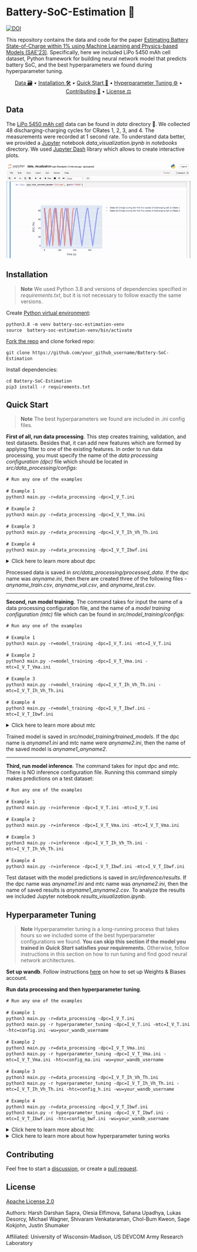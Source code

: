 # Battery-SoC-Estimation 🔋
[![DOI](https://zenodo.org/badge/589705095.svg)](https://zenodo.org/badge/latestdoi/589705095)

This repository contains the data and code for the paper [Estimating Battery State-of-Charge within 1% using Machine Learning and Physics-based Models (SAE'23)](https://www.sae.org/publications/technical-papers/content/2023-01-0522/). Specifically, here we included LiPo 5450 mAh cell dataset, Python framework for building neural network model that predicts battery SoC, and the best hyperparameters we found during hyperparameter tuning.

<p align="center">
  <a href="#data">Data 🗃️</a> •
  <a href="#installation">Installation 🛠️</a> •
  <a href="#quick-start">Quick Start 🚀</a> •
  <a href="#hyperparameter-tuning">Hyperparameter Tuning ⚙️</a> •
  <a href="#contributing">Contributing 🐜</a> •
  <a href="#license">License ⚖️</a>
</p>

## Data
The [LiPo 5450 mAh cell](https://maxamps.com/products/lipo-5450-1s-3-7v-battery) data can be found in <em>data</em> directory 👀. We collected 48 discharging-charging cycles for CRates 1, 2, 3, and 4. The measurements were recorded at 1 second rate. To understand data better, we provided a [Jupyter](https://jupyter.org/) notebook <em>data_visualization.ipynb</em> in <em>notebooks</em> directory. We used [Jupyter Dash](https://github.com/plotly/jupyter-dash) library which allows to create interactive plots.

<div align="center">

![](data_visualization_demo.gif)

</div>

## Installation

> __Note__
> We used Python 3.8 and versions of dependencies specified in <em>requirements.txt</em>, but it is not necessary to follow exactly the same versions.

Create [Python virtual environment](https://docs.python.org/3/library/venv.html):

```console
python3.8 -m venv battery-soc-estimation-venv
source  battery-soc-estimation-venv/bin/activate
```

[Fork the repo](https://docs.github.com/en/get-started/quickstart/fork-a-repo) and clone forked repo:

```console
git clone https://github.com/your_github_username/Battery-SoC-Estimation
```

Install dependencies:

```console
cd Battery-SoC-Estimation
pip3 install -r requirements.txt
```

## Quick Start
> __Note__
> The best hyperparameters we found are included in <em>.ini</em> config files.

<strong>First of all, run data processing</strong>. This step creates training, validation, and test datasets. Besides that, it can add new features which are formed by applying filter to one of the existing features. In order to run data processing, you must specify the name of the <em>data processing configuration (dpc)</em> file which should be located in <em>src/data_processing/configs</em>:

```console
# Run any one of the examples

# Example 1
python3 main.py -r=data_processing -dpc=I_V_T.ini

# Example 2
python3 main.py -r=data_processing -dpc=I_V_T_Vma.ini

# Example 3
python3 main.py -r=data_processing -dpc=I_V_T_Ih_Vh_Th.ini

# Example 4
python3 main.py -r=data_processing -dpc=I_V_T_Ibwf.ini
```

<details><summary>Click here to learn more about dpc</summary>
<p>

You can specify any other data processing configuration file or create your own. Each configuration file should contain the following:
<div align="center">

| Property  | Value | Example
| ------------- | :-------------: | -------------: |
| train_cycles  | Range of cycle numbers to be included in training dataset from each CRate (border values incl.) | [1, 30] |
| val_cycles  | Range of cycle numbers to be included in validation dataset from each CRate (border values incl.) | [31, 38]  |
| test_cycles  | Range of cycle numbers to be included in test dataset from each CRate (border values incl.) | [39, 48] |
| features  | Which features will be fed as input to the ML model | ['Voltage [V]', 'Current [A]', 'TempBottom [C]', 'Current_MA [A]', 'TempBottom_BWF [C]', 'Voltage_H [V'] |
| ma_window_size | If you included in <em>features</em> a feature modified with Moving Average filter, then you need to specify the window size of the filter | {'Current_MA [A]': 20} |
| bwf_cutoff_fs | If you included in <em>features</em> a feature modified with Butterworth filter, then you need to specify the cutoff frequency of the filter | {'TempBottom_BWF [C]': 0.0001} |
| bwf_order | If you included in <em>features</em> a feature modified with Butterworth filter, then you need to specify the order of the filter | {'TempBottom_BWF [C]': 1} |
| h_window_size | If you included in <em>features</em> a feature modified with Hampel filter, then you need to specify the window size of the filter | {'Voltage_H [V]': 1} |
| h_n | If you included in <em>features</em> a feature modified with Hampel filter, then you need to specify the threshold n of the filter | {'Voltage_H [V]': 3} |

</div>

</p>
</details>

Processed data is saved in <em>src/data_processing/processed_data</em>. If the dpc name was <em>anyname.ini</em>, then there are created three of the following files - <em>anyname_train.csv</em>, <em>anyname_val.csv</em>, and <em>anyname_test.csv</em>.

_ _ _

<strong>Second, run model training</strong>.  The command takes for input the name of a data processing configuration file, and the name of a <em>model training configuration (mtc)</em> file which can be found in  <em>src/model_training/configs</em>:

```console
# Run any one of the examples

# Example 1
python3 main.py -r=model_training -dpc=I_V_T.ini -mtc=I_V_T.ini

# Example 2
python3 main.py -r=model_training -dpc=I_V_T_Vma.ini -mtc=I_V_T_Vma.ini

# Example 3
python3 main.py -r=model_training -dpc=I_V_T_Ih_Vh_Th.ini -mtc=I_V_T_Ih_Vh_Th.ini

# Example 4
python3 main.py -r=model_training -dpc=I_V_T_Ibwf.ini -mtc=I_V_T_Ibwf.ini
```

<details><summary>Click here to learn more about mtc</summary>
<p>

You can specify any other model training configuration file or create your own. Each configuration file should contain the following:
<div align="center">

| Property  | Value | Example
| ------------- | :-------------: | -------------: |
| num_hidden_layers  | Number of hidden layers in neural network | 2 |
| units_hidden_layers  | Number of units in each hidden layer | [80, 80] |
| activations_hidden_layers  | Activations of each hidden layer | ["tanh", "leaky_relu"] |
| activation_response_layer  | Activation of response layer | "clipped_relu" |
| epochs  | Number of epochs | 30 |
| batch_size  | Batch size | 64 |
| learning_rate  | Learning rate | 0.003311 |

</div>

</p>
</details>

Trained model is saved in <em>src/model_training/trained_models</em>. If the dpc name is <em>anyname1.ini</em> and mtc name were <em>anyname2.ini</em>, then the name of the saved model is <em>anyname1_anyname2</em>.

_ _ _

<strong>Third, run model inference</strong>. The command takes for input dpc and mtc. There is NO inference configuration file. Running this command simply makes predictions on a test dataset:

```console
# Run any one of the examples

# Example 1
python3 main.py -r=inference -dpc=I_V_T.ini -mtc=I_V_T.ini

# Example 2
python3 main.py -r=inference -dpc=I_V_T_Vma.ini -mtc=I_V_T_Vma.ini

# Example 3
python3 main.py -r=inference -dpc=I_V_T_Ih_Vh_Th.ini -mtc=I_V_T_Ih_Vh_Th.ini

# Example 4
python3 main.py -r=inference -dpc=I_V_T_Ibwf.ini -mtc=I_V_T_Ibwf.ini
```

Test dataset with the model predictions is saved in <em>src/inference/results</em>. If the dpc name was <em>anyname1.ini</em> and mtc name was <em>anyname2.ini</em>, then the name of saved results is <em>anyname1_anyname2.csv</em>. To analyze the results we included Jupyter notebook <em>results_visualization.ipynb</em>.

## Hyperparameter Tuning

> __Note__
> Hyperparameter tuning is a long-running process that takes hours so we included some of the best hyperparameter configurations we found. <strong>You can skip this section if the model you trained in <em>Quick Start</em> satisfies your requirements.</strong> Otherwise, follow instructions in this section on how to run tuning and find good neural network architectures.

<strong>Set up wandb</strong>. Follow instructions [here](https://docs.wandb.ai/quickstart) on how to set up Weights & Biases account.

<strong>Run data processing and then hyperparameter tuning</strong>. 

```console
# Run any one of the examples

# Example 1
python3 main.py -r=data_processing -dpc=I_V_T.ini
python3 main.py -r hyperparameter_tuning -dpc=I_V_T.ini -mtc=I_V_T.ini -htc=config.ini -wu=your_wandb_username

# Example 2
python3 main.py -r=data_processing -dpc=I_V_T_Vma.ini
python3 main.py -r hyperparameter_tuning -dpc=I_V_T_Vma.ini -mtc=I_V_T_Vma.ini -htc=config_ma.ini -wu=your_wandb_username

# Example 3
python3 main.py -r=data_processing -dpc=I_V_T_Ih_Vh_Th.ini
python3 main.py -r hyperparameter_tuning -dpc=I_V_T_Ih_Vh_Th.ini -mtc=I_V_T_Ih_Vh_Th.ini -htc=config_h.ini -wu=your_wandb_username

# Example 4
python3 main.py -r=data_processing -dpc=I_V_T_Ibwf.ini
python3 main.py -r hyperparameter_tuning -dpc=I_V_T_Ibwf.ini -mtc=I_V_T_Ibwf.ini -htc=config_bwf.ini -wu=your_wandb_username
```

<details><summary>Click here to learn more about htc</summary>
<p>

You can specify any other hyperparameter tuning configuration file or create your own. Each configuration file should contain the following:
<div align="center">

| Property  | Value | Example
| ------------- | :-------------: | -------------: |
| tuning_count  | The amount of different hyperparameter tuning configurations to try | 200 |
| tuning_algo | Tuning algorithm | "bayes"  |
| batch_size  | Possible values of batch size for tuning to iterate through | [64, 128] |
| learning_rate  | The range of learning rate for tuning to iterate through | {"min": 0.0001, "max": 0.01} |
| units_hidden_layer  | Possible values of number of units in a hidden layer for tuning to iterate through | [40, 50, 60, 70, 80] |
| activations | Possible values of activation functions for tuning to iterate through | ["clipped_relu", "leaky_relu", "relu", "tanh", "softmax", "sigmoid"] |
| ma_window_size | If you included a feature modified with Moving Average filter, then you need to specify possible values of window size for tuning to iterate through | [10, 30, 60, 150, 300] |
| h_window_size | If you included a feature modified with Hampel filter, then you need to specify possible values of window size for tuning to iterate through | [4, 6, 8, 10, 12] |
| h_n | If you included a feature modified with Hampel filter, then you need to specify possible values of n for tuning to iterate through | [1, 2, 3, 4] |
| bwf_cutoff_fs | If you included a feature modified with Butterworth filter, then you need to specify possible values of cutoff frequency for tuning to iterate through | [0.1, 0.01, 0.001, 0.0001] |
| bwf_order | If you included a feature modified with Butterworth filter, then you need to specify possible values of order for tuning to iterate through | [1, 2, 3, 4] |

</div>

</p>
</details>

<details><summary>Click here to learn more about how hyperparameter tuning works</summary>
<p>

Hyperparameter tuning roughly follows these steps: a) take training and validation data, b) apply all possible filter configurations, and c) start wandb tuning agent. What is step b doing? If htc contains information about filters, then that means hyperparameter tuning will be traversing also through possible values of filters' parameters (ex. in case of moving average filter such parameter is window size). It takes long time to apply some filters (especially Hampel) so it is easier to apply all of them beforehand, rather than reapplying often times the same filter on the fly during tuning. To summarize, if you specify that moving average window size could be 10, 30, or 60, and there is one feature which uses that filter - 'Voltage_MA [V]', then step b will add to the data three more filtered features 'Voltage_MA [V]_10', 'Voltage_MA [V]_30', 'Voltage_MA [V]_60'. During the tuning only one of those features will be used, which one depends on the value of moving average window size that tuning is traversing through at the moment. What is step c doing? It comes up with hyperparameter configurations, trains the model, and tests the model on validation dataset.

</p>
</details>

## Contributing

Feel free to start a [discussion](https://github.com/uw-mad-dash/Battery-SoC-Estimation/discussions), or create a [pull request](https://github.com/uw-mad-dash/Battery-SoC-Estimation/pulls).

## License

[Apache License 2.0](https://choosealicense.com/licenses/apache-2.0/)

Authors: Harsh Darshan Sapra, Olesia Elfimova, Sahana Upadhya, Lukas Desorcy, Michael Wagner, Shivaram Venkataraman, Chol-Bum Kweon, Sage Kokjohn, Justin Shumaker

Affiliated: University of Wisconsin-Madison, US DEVCOM Army Research Laboratory
